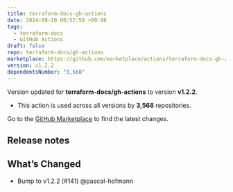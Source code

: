 ```yaml
---
title: terraform-docs-gh-actions
date: 2024-09-10 00:52:58 +00:00
tags:
  - terraform-docs
  - GitHub Actions
draft: false
repo: terraform-docs/gh-actions
marketplace: https://github.com/marketplace/actions/terraform-docs-gh-actions
version: v1.2.2
dependentsNumber: "3,568"
---
```



Version updated for **terraform-docs/gh-actions** to version **v1.2.2**.
- This action is used across all versions by **3,568** repositories.

Go to the [GitHub Marketplace](https://github.com/marketplace/actions/terraform-docs-gh-actions) to find the latest changes.

## Release notes

## What’s Changed

* Bump to v1.2.2 (#141) @pascal-hofmann

